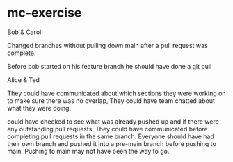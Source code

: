 # mc-exercise

Bob & Carol

Changed branches without pulling down main after a pull request was complete.

Before bob started on his feature branch he should have done a git pull


Alice & Ted

They could have communicated about which sections they were working on to make sure there was no overlap, They could have team chatted about what they were doing.

could have checked to see what was already pushed up and if there were any outstanding pull requests. They could have communicated before completing pull requests in the same branch. Everyone should have had their own branch and pushed it into a pre-main branch before pushing to main. Pushing to main may not have been the way to go.

